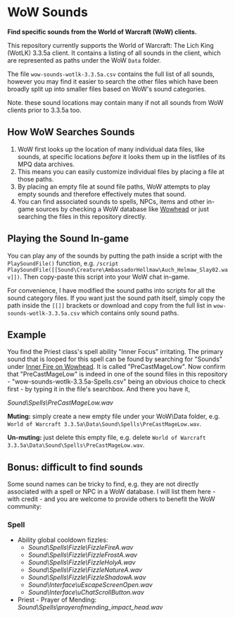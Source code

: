 # WoW Sounds
**Find specific sounds from the World of Warcraft (WoW) clients.**

This repository currently supports the World of Warcraft: The Lich King (WotLK) 3.3.5a client. It contains a listing of all sounds in the client, which are represented as paths under the WoW `Data` folder. 

The file `wow-sounds-wotlk-3.3.5a.csv` contains the full list of all sounds, however you may find it easier to search the other files which have been broadly split up into smaller files based on WoW's sound categories.

Note. these sound locations may contain many if not all sounds from WoW clients prior to 3.3.5a too.

## How WoW Searches Sounds
1. WoW first looks up the location of many individual data files, like sounds, at specific locations *before* it looks them up in the listfiles of its MPQ data archives.
2. This means you can easily customize individual files by placing a file at those paths.
3. By placing an empty file at sound file paths, WoW attempts to play empty sounds and therefore effectively mutes that sound.
4. You can find associated sounds to spells, NPCs, items and other in-game sources by checking a WoW database like [Wowhead](https://wotlk.classic.wowhead) or just searching the files in this repository directly.

## Playing the Sound In-game
You can play any of the sounds by putting the path inside a script with the `PlaySoundFile()` function, e.g. `/script PlaySoundFile([[Sound\Creature\AmbassadorHellmaw\Auch_Helmaw_Slay02.wav]])`. Then copy-paste this script into your WoW chat in-game.

For convenience, I have modified the sound paths into scripts for all the sound category files. If you want just the sound path itself, simply copy the path inside the `[[]]` brackets or download and copy from the full list in `wow-sounds-wotlk-3.3.5a.csv` which contains only sound paths.

## Example
You find the Priest class's spell ability "Inner Focus" irritating. The primary sound that is looped for this spell can be found by searching for "Sounds" under [Inner Fire on Wowhead](https://www.wowhead.com/wotlk/spell=14751/inner-focus#sounds). It is called "PreCastMageLow". Now confirm that "PreCastMageLow" is indeed in one of the sound files in this repository - "wow-sounds-wotlk-3.3.5a-Spells.csv" being an obvious choice to check first - by typing it in the file's searchbox. And there you have it,

*Sound\Spells\PreCastMageLow.wav*

 **Muting:** simply create a new empty file under your WoW\Data folder, e.g. `World of Warcraft 3.3.5a\Data\Sound\Spells\PreCastMageLow.wav`.
 
 **Un-muting:** just delete this empty file, e.g. delete `World of Warcraft 3.3.5a\Data\Sound\Spells\PreCastMageLow.wav`.

## Bonus: difficult to find sounds
Some sound names can be tricky to find, e.g. they are not directly associated with a spell or NPC in a WoW database. I will list them here - with credit - and you are welcome to provide others to benefit the WoW community:

### Spell ###
* Ability global cooldown fizzles:
    * *Sound\Spells\Fizzle\FizzleFireA.wav*
    * *Sound\Spells\Fizzle\FizzleFrostA.wav*
    * *Sound\Spells\Fizzle\FizzleHolyA.wav*
    * *Sound\Spells\Fizzle\FizzleNatureA.wav*
    * *Sound\Spells\Fizzle\FizzleShadowA.wav*
    * *Sound\Interface\uEscapeScreenOpen.wav*
    * *Sound\Interface\uChatScrollButton.wav*
* Priest - Prayer of Mending: *Sound\Spells\prayerofmending_impact_head.wav*

